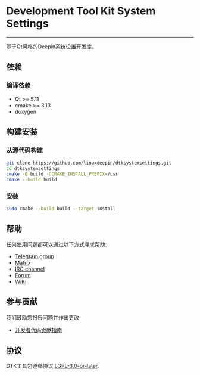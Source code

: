 # Development Tool Kit System Settings

------------
基于Qt风格的Deepin系统设置开发库。

## 依赖

### 编译依赖

* Qt >= 5.11
* cmake >= 3.13
* doxygen

## 构建安装

### 从源代码构建

```bash
git clone https://github.com/linuxdeepin/dtksystemsettings.git
cd dtksystemsettings
cmake -B build -DCMAKE_INSTALL_PREFIX=/usr
cmake --build build
```

### 安装

```bash
sudo cmake --build build --target install
```

## 帮助

任何使用问题都可以通过以下方式寻求帮助:

* [Telegram group](https://t.me/deepin)
* [Matrix](https://matrix.to/#/#deepin-community:matrix.org)
* [IRC channel](https://webchat.freenode.net/?channels=deepin)
* [Forum](https://bbs.deepin.org)
* [WiKi](https://wiki.deepin.org/)

## 参与贡献

我们鼓励您报告问题并作出更改

* [开发者代码贡献指南](https://github.com/linuxdeepin/developer-center/wiki/Contribution-Guidelines-for-Developers)

## 协议

DTK工具包遵循协议 [LGPL-3.0-or-later](LICENSE).
